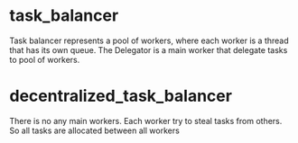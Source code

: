 # task_balancer

Task balancer represents a pool of workers, where each worker is a thread that has its own queue. The Delegator is a main worker that delegate tasks to pool of workers. 

# decentralized_task_balancer

There is no any main workers. Each worker try to steal tasks from others. So all tasks are allocated between all workers
